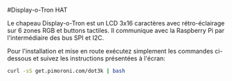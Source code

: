 <!--
---
name: Display-o-Tron HAT
class: board
type: Tous
formfactor: HAT
manufacturer: Pimoroni
description: Un LCD 3x16 avec rétro-éclairage sur 6 zones RGB et buttons tactiles
url: https://shop.pimoroni.com/products/display-o-tron-hat
github: https://github.com/pimoroni/dot3k
buy: https://shop.pimoroni.com/products/display-o-tron-hat
image: 'display-o-tron-hat.png'
pincount: 40
eeprom: yes
power:
  '1':
  '2':
ground:
  '6':
pin:
  '3':
    mode: i2c
  '5':
    mode: i2c
  '22':
    name: LCD CMD/DATA
    mode: output
    active: high
  '19':
    mode: spi
  '22':
    name: Selection Registre LCD
    mode: output
  '23':
    mode: spi
  '24':
    name: Selection Puce LCD
    mode: chipselect
    active: high
  '32':
    name: Reset LCD
    mode: output
    active: low
-->
#Display-o-Tron HAT

Le chapeau Display-o-Tron est un LCD 3x16 caractères avec rétro-éclairage sur 6 zones RGB et buttons tactiles. Il communique avec la Raspberry Pi par l'intermédiaire des bus SPI et I2C.

Pour l'installation et mise en route exécutez simplement les commandes ci-dessous et suivez les instructions présentées à l'écran:

```bash
curl -sS get.pimoroni.com/dot3k | bash
```
